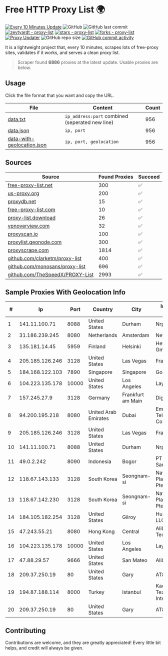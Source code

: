 
# Free HTTP Proxy List 🌍

[![Every 10 Minutes Update](https://github.com/mertguvencli/http-proxy-list/actions/workflows/main.yml/badge.svg?branch=main)](https://github.com/mertguvencli/http-proxy-list/actions/workflows/main.yml)
![GitHub](https://img.shields.io/github/license/mertguvencli/http-proxy-list)
![GitHub last commit](https://img.shields.io/github/last-commit/mertguvencli/http-proxy-list)
[![zevtyardt - proxy-list](https://img.shields.io/static/v1?label=zevtyardt&message=proxy-list&color=blue&logo=github)](https://github.com/zevtyardt/proxy-list "Go to GitHub repo")
[![stars - proxy-list](https://img.shields.io/github/stars/zevtyardt/proxy-list?style=social)](https://github.com/zevtyardt/proxy-list)
[![forks - proxy-list](https://img.shields.io/github/forks/zevtyardt/proxy-list?style=social)](https://github.com/zevtyardt/proxy-list)
[![Proxy Updater](https://github.com/zevtyardt/proxy-list/workflows/Proxy%20Updater/badge.svg)](https://github.com/zevtyardt/proxy-list/actions?query=workflow:"Proxy+Updater")
![GitHub repo size](https://img.shields.io/github/repo-size/zevtyardt/proxy-list)
[![GitHub commit activity](https://img.shields.io/github/commit-activity/m/zevtyardt/proxy-list?logo=commits)](https://github.com/zevtyardt/proxy-list/commits/main)

It is a lightweight project that, every 10 minutes, scrapes lots of free-proxy sites, validates if it works, and serves a clean proxy list.

> Scraper found **6886** proxies at the latest update. Usable proxies are below.

## Usage

Click the file format that you want and copy the URL.

|File|Content|Count|
|----|-------|-----|
|[data.txt](https://raw.githubusercontent.com/mertguvencli/http-proxy-list/main/proxy-list/data.txt)|`ip_address:port` combined (seperated new line)|956|
|[data.json](https://raw.githubusercontent.com/mertguvencli/http-proxy-list/main/proxy-list/data.json)|`ip, port`|956|
|[data-with-geolocation.json](https://raw.githubusercontent.com/mertguvencli/http-proxy-list/main/proxy-list/data-with-geolocation.json)|`ip, port, geolocation`|956|

## Sources

|Source|Found Proxies|Succeed|
|------|-------------|-------|
|[free-proxy-list.net](https://free-proxy-list.net)|300|✅|
|[us-proxy.org](https://www.us-proxy.org)|200|✅|
|[proxydb.net](http://proxydb.net)|15|✅|
|[free-proxy-list.com](https://free-proxy-list.com/?page=&port=&type%5B%5D=http&type%5B%5D=https&up_time=0&search=Search)|10|✅|
|[proxy-list.download](https://www.proxy-list.download/HTTP)|26|✅|
|[vpnoverview.com](https://vpnoverview.com/privacy/anonymous-browsing/free-proxy-servers)|32|✅|
|[proxyscan.io](https://www.proxyscan.io)|100|✅|
|[proxylist.geonode.com](https://proxylist.geonode.com/api/proxy-list?limit=300&page=1&sort_by=lastChecked&sort_type=desc&protocols=http,https)|300|✅|
|[proxyscrape.com](https://api.proxyscrape.com/v2/?request=displayproxies&protocol=http&timeout=10000&country=all&ssl=all&anonymity=all)|1814|✅|
|[github.com/clarketm/proxy-list](https://raw.githubusercontent.com/clarketm/proxy-list/master/proxy-list-raw.txt)|400|✅|
|[github.com/monosans/proxy-list](https://raw.githubusercontent.com/monosans/proxy-list/main/proxies/http.txt)|696|✅|
|[github.com/TheSpeedX/PROXY-List](https://raw.githubusercontent.com/TheSpeedX/PROXY-List/master/http.txt)|2993|✅|


## Sample Proxies With Geolocation Info

|#|Ip|Port|Country|City|Internet Service Provider|
|-|--|----|-------|----|-------------------------|
|1|141.11.100.71|8088|United States|Durham|Nrp Network LLC|
|2|31.186.239.245|8080|Netherlands|Amsterdam|NetSkope Inc|
|3|135.181.14.45|5959|Finland|Helsinki|Hetzner Online GmbH|
|4|205.185.126.246|3128|United States|Las Vegas|FranTech Solutions|
|5|184.168.122.103|7890|Singapore|Singapore|GoDaddy.com, LLC|
|6|104.223.135.178|10000|United States|Los Angeles|LayerHost|
|7|157.245.27.9|3128|Germany|Frankfurt am Main|DigitalOcean, LLC|
|8|94.200.195.218|8080|United Arab Emirates|Dubai|Emirates Integrated Telecommunications Company PJSC|
|9|205.185.126.246|3128|United States|Las Vegas|FranTech Solutions|
|10|141.11.100.71|8088|United States|Durham|Nrp Network LLC|
|11|49.0.2.242|8090|Indonesia|Bogor|PT Usaha Adi Sanggoro|
|12|118.67.143.133|3128|South Korea|Seongnam-si|Naver Business Platform Asia Pacific Pte. Ltd.|
|13|118.67.142.230|3128|South Korea|Seongnam-si|Naver Business Platform Asia Pacific Pte. Ltd.|
|14|184.105.182.254|3128|United States|Gilroy|Hurricane Electric LLC|
|15|47.243.55.21|8080|Hong Kong|Central|Alibaba (US) Technology Co., Ltd.|
|16|104.223.135.178|10000|United States|Los Angeles|LayerHost|
|17|47.88.29.57|9666|United States|San Mateo|Alibaba.com LLC|
|18|209.37.250.19|80|United States|Gary|AT&T Services, Inc.|
|19|194.87.188.114|8000|Turkey|Istanbul|Kadir Huseyin Tezcan Nosspeed Internet Teknolojileri|
|20|209.37.250.19|80|United States|Gary|AT&T Services, Inc.|



## Contributing

Contributions are welcome, and they are greatly appreciated! Every
little bit helps, and credit will always be given.

